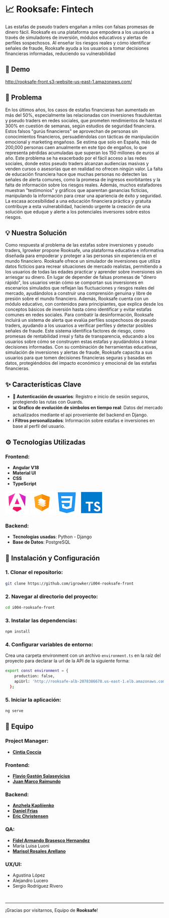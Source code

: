 
# 📈 Rooksafe: Fintech

Las estafas de pseudo traders engañan a miles con falsas promesas de dinero fácil. Rooksafe es una plataforma que empodera a los usuarios a través de simuladores de inversión, módulos educativos y alertas de perfiles sospechosos. Al enseñar los riesgos reales y cómo identificar señales de fraude, Rooksafe ayuda a los usuarios a tomar decisiones financieras informadas, reduciendo su vulnerabilidad

## 🚨 Demo

http://rooksafe-front.s3-website-us-east-1.amazonaws.com/

## 🚨 Problema

En los últimos años, los casos de estafas financieras han aumentado en más del
50%, especialmente las relacionadas con inversiones fraudulentas y pseudo
traders en redes sociales, que prometen rendimientos de hasta el 300% en
cuestión de semanas, según estudios de seguridad financiera.
Estos falsos "gurús financieros" se aprovechan de personas sin conocimientos
financieros, persuadiéndolas con tácticas de manipulación emocional y marketing
engañoso.
Se estima que solo en España, más de 200,000 personas caen anualmente en
este tipo de engaños, lo que representa pérdidas acumuladas que superan los 150
millones de euros al año.
Este problema se ha exacerbado por el fácil acceso a las redes sociales, donde
estos pseudo traders alcanzan audiencias masivas y venden cursos o asesorías
que en realidad no ofrecen ningún valor. La falta de educación financiera hace
que muchas personas no detecten las señales de alerta comunes, como la
promesa de ingresos exorbitantes y la falta de información sobre los riesgos
reales.
Además, muchos estafadores muestran "testimonios" y gráficos que aparentan
ganancias ficticias, manipulando la información para crear una apariencia de éxito
y seguridad. La escasa accesibilidad a una educación financiera práctica y gratuita
contribuye a esta vulnerabilidad, haciendo urgente la creación de una solución
que eduque y alerte a los potenciales inversores sobre estos riesgos.

## 💡 Nuestra Solución

Como respuesta al problema de las estafas sobre inversiones y pseudo traders,
Igrowker propone Rooksafe, una plataforma educativa e informativa diseñada
para empoderar y proteger a las personas sin experiencia en el mundo financiero.
Rooksafe ofrece un simulador de inversiones que utiliza datos ficticios para
recrear situaciones de mercado realistas, permitiendo a los usuarios de todas las
edades practicar y aprender sobre inversiones sin arriesgar su dinero.
En lugar de depender de falsas promesas de "dinero rápido", los usuarios verán
cómo se comportan sus inversiones en escenarios simulados que reflejan las
fluctuaciones y riesgos reales del mercado, ayudándolos a construir una
comprensión genuina y libre de presión sobre el mundo financiero.
Además, Rooksafe cuenta con un módulo educativo, con contenidos para
principiantes, que explica desde los conceptos básicos de inversión hasta cómo
identificar y evitar estafas comunes en redes sociales. Para combatir la
desinformación, Rooksafe incluirá un sistema de alerta que evalúa perfiles
sospechosos de pseudo traders, ayudando a los usuarios a verificar perfiles y
detectar posibles señales de fraude.
Este sistema identifica factores de riesgo, como promesas de rentabilidad irreal y
falta de transparencia, educando
a los usuarios sobre cómo se
construyen estas estafas y
ayudándolos a tomar decisiones
informadas. Con su combinación
de herramientas educativas,
simulación de inversiones y
alertas de fraude, Rooksafe
capacita a sus usuarios para
que tomen decisiones financieras
seguras y basadas en datos,
protegiéndolos del impacto
económico y emocional de las
estafas financieras.

## ✨ Características Clave

- **🚪 Autenticación de usuarios**: Registro e inicio de sesión seguros, protegiendo las rutas con Guards.
- **📊 Grafico de evolución de simbolos en tiempo real**: Datos del mercado actualizados mediante el api proveniente del backend en Django.
- **ℹ️ Filtros personalizados**: Información sobre estafas e inversiones en base al perfil del usuario.

## ⚙️ Tecnologías Utilizadas

### Frontend:
- **Angular V18** 
- **Material UI**
- **CSS**
- **TypeScript**

![Angular V18](src/assets/icons/A.png)
![Material UI](src/assets/icons/material.png)
![CSS](src/assets/icons/css.png)
![Typescript](src/assets/icons/ts.png)


### Backend:
- **Tecnologías usadas**: Python - Django
- **Base de Datos**: PostgreSQL

## 🚀 Instalación y Configuración

### 1. Clonar el repositorio:

```bash
git clone https://github.com/igrowker/i004-rooksafe-front
```

### 2. Navegar al directorio del proyecto:

```bash
cd i004-rooksafe-front
```

### 3. Instalar las dependencias:

```bash
npm install
```

### 4. Configurar variables de entorno:

Crea una carpeta environment con un archivo `environment.ts` en la raíz del proyecto para declarar la url de la API de la siguiente forma:

```bash
export const environment = {
    production: false,
    apiUrl: 'http://rooksafe-alb-2078386678.us-east-1.elb.amazonaws.com/'
  };

```

### 5. Iniciar la aplicación:

```bash
ng serve
```

## 👥 Equipo

### Project Manager:
- **[Cintia Coccia](https://www.linkedin.com/in/cintia-coccia-b2786197)**

### Frontend:
- **[Flavio Gastón Salasevicius](https://www.linkedin.com/in/fsalasevicius)**
- **[Juan Marco Raimundo](https://www.linkedin.com/in/juan-marco-raimundo-984924141)**

### Backend:
- **[Anzhela Kapliienko](https://www.linkedin.com/in/anzhela-kapliienko/)**
- **[Daniel Frias](https://www.linkedin.com/in/frias-daniel/)**
- **[Eric Christensen](https://www.linkedin.com/in/eric-christensen-arocena-691653184/)**

### QA:
- **[Fidel Armando Brasesco Hernandez](https://www.linkedin.com/in/fidel-brasesco)**
- María Luisa Luoni
- **[Marisol Rosales Arellano](https://www.linkedin.com/in/marisol-r-3b917762/)**

### UX/UI:
- Agustina López
- Alejandro Lucero
- Sergio Rodríguez Rivero

<br/>

---

¡Gracias por visitarnos, Equipo de **Rooksafe**! 

